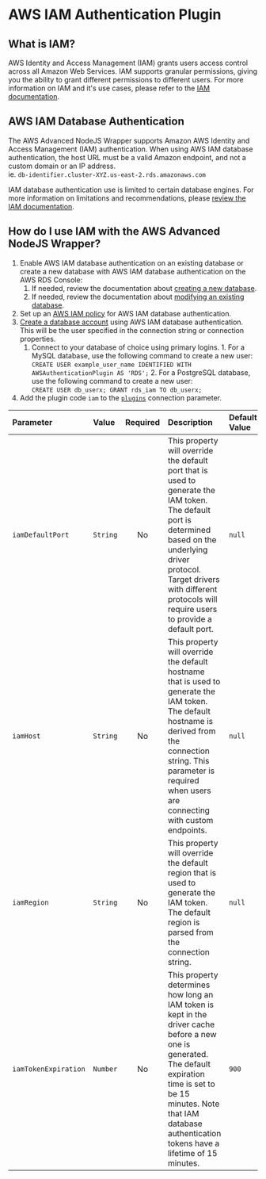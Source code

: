 # AWS IAM Authentication Plugin

## What is IAM?

AWS Identity and Access Management (IAM) grants users access control across all Amazon Web Services. IAM supports granular permissions, giving you the ability to grant different permissions to different users. For more information on IAM and it's use cases, please refer to the [IAM documentation](https://docs.aws.amazon.com/IAM/latest/UserGuide/introduction.html).

## AWS IAM Database Authentication

The AWS Advanced NodeJS Wrapper supports Amazon AWS Identity and Access Management (IAM) authentication. When using AWS IAM database authentication, the host URL must be a valid Amazon endpoint, and not a custom domain or an IP address.
<br>ie. `db-identifier.cluster-XYZ.us-east-2.rds.amazonaws.com`

IAM database authentication use is limited to certain database engines. For more information on limitations and recommendations, please [review the IAM documentation](https://docs.aws.amazon.com/AmazonRDS/latest/UserGuide/UsingWithRDS.IAMDBAuth.html).

## How do I use IAM with the AWS Advanced NodeJS Wrapper?

1. Enable AWS IAM database authentication on an existing database or create a new database with AWS IAM database authentication on the AWS RDS Console:
   1. If needed, review the documentation about [creating a new database](https://docs.aws.amazon.com/AmazonRDS/latest/UserGuide/USER_CreateDBInstance.html).
   2. If needed, review the documentation about [modifying an existing database](https://docs.aws.amazon.com/AmazonRDS/latest/UserGuide/Overview.DBInstance.Modifying.html).
2. Set up an [AWS IAM policy](https://docs.aws.amazon.com/AmazonRDS/latest/UserGuide/UsingWithRDS.IAMDBAuth.IAMPolicy.html) for AWS IAM database authentication.
3. [Create a database account](https://docs.aws.amazon.com/AmazonRDS/latest/UserGuide/UsingWithRDS.IAMDBAuth.DBAccounts.html) using AWS IAM database authentication. This will be the user specified in the connection string or connection properties.
   1. Connect to your database of choice using primary logins. 1. For a MySQL database, use the following command to create a new user:<br>
      `CREATE USER example_user_name IDENTIFIED WITH AWSAuthenticationPlugin AS 'RDS';` 2. For a PostgreSQL database, use the following command to create a new user:<br>
      `CREATE USER db_userx;
GRANT rds_iam TO db_userx;`
4. Add the plugin code `iam` to the [`plugins`](../UsingTheNodejsWrapper.md#connection-plugin-manager-parameters) connection parameter.

| Parameter            | Value    | Required | Description                                                                                                                                                                                                                                        | Default Value | Example Value                                       |
| :------------------- | :------- | :------: | :------------------------------------------------------------------------------------------------------------------------------------------------------------------------------------------------------------------------------------------------- | :------------ | :-------------------------------------------------- |
| `iamDefaultPort`     | `String` |    No    | This property will override the default port that is used to generate the IAM token. The default port is determined based on the underlying driver protocol. Target drivers with different protocols will require users to provide a default port. | `null`        | `1234`                                              |
| `iamHost`            | `String` |    No    | This property will override the default hostname that is used to generate the IAM token. The default hostname is derived from the connection string. This parameter is required when users are connecting with custom endpoints.                   | `null`        | `database.cluster-hash.us-east-1.rds.amazonaws.com` |
| `iamRegion`          | `String` |    No    | This property will override the default region that is used to generate the IAM token. The default region is parsed from the connection string.                                                                                                    | `null`        | `us-east-2`                                         |
| `iamTokenExpiration` | `Number` |    No    | This property determines how long an IAM token is kept in the driver cache before a new one is generated. The default expiration time is set to be 15 minutes. Note that IAM database authentication tokens have a lifetime of 15 minutes.         | `900`         | `600`                                               |
